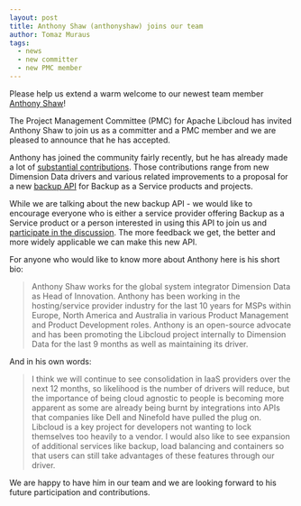 ```yaml
---
layout: post
title: Anthony Shaw (anthonyshaw) joins our team
author: Tomaz Muraus
tags:
  - news
  - new committer
  - new PMC member
---
```


Please help us extend a warm welcome to our newest team member [Anthony
Shaw][1]!

The Project Management Committee (PMC) for Apache Libcloud has invited Anthony
Shaw to join us as a committer and a PMC member and we are pleased to announce
that he has accepted.

Anthony has joined the community fairly recently, but he has already made a lot
of [substantial contributions][2]. Those contributions range from new Dimension
Data drivers and various related improvements to a proposal for a new [backup
API][3] for Backup as a Service products and projects.

While we are talking about the new backup API - we would like to encourage
everyone who is either a service provider offering Backup as a Service product
or a person interested in using this API to join us and [participate in the
discussion][3]. The more feedback we get, the better and more widely applicable
we can make this new API.

For anyone who would like to know more about Anthony here is his short bio:

> Anthony Shaw works for the global system integrator Dimension Data as Head of
Innovation. Anthony has been working in the hosting/service provider industry
for the last 10 years for MSPs within Europe, North America and Australia in
various Product Management and Product Development roles. Anthony is an
open-source advocate and has been promoting the Libcloud project internally to
Dimension Data for the last 9 months as well as maintaining its driver.

And in his own words:

> I think we will continue to see consolidation in IaaS providers over the next
12 months, so likelihood is the number of drivers will reduce, but the
importance of being cloud agnostic to people is becoming more apparent as some
are already being burnt by integrations into APIs that companies like Dell and
Ninefold have pulled the plug on. Libcloud is a key project for developers not
wanting to lock themselves too heavily to a vendor. I would also like to see
expansion of additional services like backup, load balancing and containers so
that users can still take advantages of these features through our driver.

We are happy to have him in our team and we are looking forward to his future
participation and contributions.

[1]: https://github.com/tonybaloney
[2]: https://github.com/apache/libcloud/pulls?q=is%3Apr+author%3Atonybaloney+is%3Aclosed
[3]: https://github.com/apache/libcloud/pull/629
